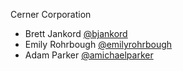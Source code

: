 
Cerner Corporation

- Brett Jankord [@bjankord]
- Emily Rohrbough [@emilyrohrbough]
- Adam Parker [@amichaelparker]

[@bjankord]: https://github.com/bjankord
[@emilyrohrbough]: https://github.com/emilyrohrbough
[@amichaelparker]: https://github.com/amichaelparker